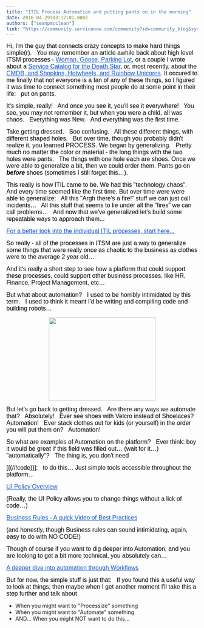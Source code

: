 ```yaml
---
title: "ITIL Process Automation and putting pants on in the morning"
date: 2016-04-29T03:17:01.000Z
authors: ["seanpmcclean"]
link: "https://community.servicenow.com/community?id=community_blog&sys_id=eb5c6aa1dbd0dbc01dcaf3231f961944"
---
```

<p dir="ltr"><span style="font-size: 16px; font-family: Arial; color: #000000;">Hi, I'm the guy that connects crazy concepts to make hard things simple(r).   You may remember an article awhile back about high level ITSM processes - </span><a _jive_internal="true" href="/community/service-management/itil/blog/2011/08/08/1373"><span style="font-size: 16px; font-family: Arial; color: #1155cc; text-decoration: underline;">Woman, Goose, Parking Lot</span></a><span style="font-size: 16px; font-family: Arial; color: #000000;">, or a couple I wrote about a </span><a _jive_internal="true" href="/community/service-management/itil/blog/2012/09/04/2689"><span style="font-size: 16px; font-family: Arial; color: #1155cc; text-decoration: underline;">Service Catalog for the Death Star</span></a><span style="font-size: 16px; font-family: Arial; color: #000000;">, or, most recently, about the </span><a _jive_internal="true" href="/community?id=community_blog&sys_id=793e6e6ddbd0dbc01dcaf3231f9619bd"><span style="font-size: 16px; font-family: Arial; color: #1155cc; text-decoration: underline;">CMDB, and Shopkins, Hotwheels, and Rainbow Unicorns</span></a><span style="font-size: 16px; font-family: Arial; color: #000000;">. It occured to me finally that not everyone is a fan of any of these things, so I figured it was time to connect something most people do at some point in their life:   put on pants.</span></p><p><span><span> </span></span></p><p dir="ltr"><span style="font-size: 16px; font-family: Arial; color: #000000;">It's simple, really!   And once you see it, you'll see it everywhere!   You see, you may not remember it, but when you were a child, all was chaos.   Everything was New.   And everything was the first time.   </span></p><p><span><span> </span></span></p><p dir="ltr"><span style="font-size: 16px; font-family: Arial; color: #000000;">Take getting dressed.   Soo confusing.   All these different things, with different shaped holes.   But over time, though you probably didn't realize it, you learned PROCESS. We began by generalizing.   Pretty much no matter the color or material - the long things with the two holes were pants.   The things with one hole each are shoes. Once we were able to generalize a bit, then we could order them. Pants go on </span><span style="font-size: 16px; font-family: Arial; color: #000000; font-weight: bold; font-style: italic;">before</span><span style="font-size: 16px; font-family: Arial; color: #000000;"> shoes (sometimes I still forget this…).</span></p><p><span><span> </span></span></p><p dir="ltr"><span style="font-size: 16px; font-family: Arial; color: #000000;">This really is how ITIL came to be. We had this "technology chaos".   And every time seemed like the first time. But over time were were able to generalize:   All this "Argh there's a fire!" stuff we can just call incidents…   All this stuff that seems to lie under all the "fires" we can call problems…   And now that we've generalized let's build some repeatable ways to approach them...</span></p><p><span><span> </span></span></p><p dir="ltr"><a _jive_internal="true" href="/community?id=community_question&sys_id=32cfb2addb58dbc01dcaf3231f96193d"><span style="font-size: 16px; font-family: Arial; color: #1155cc; text-decoration: underline;">For a better look into the individual ITIL processes, start here...</span></a></p><p><span><span> </span></span></p><p dir="ltr"><span style="font-size: 16px; font-family: Arial; color: #000000;">So really - all of the processes in ITSM are just a way to generalize some things that were really once as chaotic to the business as clothes were to the average 2 year old…</span></p><p><span><span> </span></span></p><p dir="ltr"><span style="font-size: 16px; font-family: Arial; color: #000000;">And it's really a short step to see how a platform that could support these processes, could support other business processes, like HR, Finance, Project Management, etc…</span></p><p><span><span> </span></span></p><p dir="ltr"><span style="font-size: 16px; font-family: Arial; color: #000000;">But what about automation?   I used to be horribly intimidated by this term.   I used to think it meant I'd be writing and compiling code and building robots…</span></p><p dir="ltr" style="text-align: center;"><span style="font-size: 16px; font-family: Arial; color: #000000;"><img class="jive-image" height="220" src="https://lh5.googleusercontent.com/pTQ2THNc4_VtXqFGBvLtmziDhFZ_X5jLWfLDEmTIP4hvcR81ueU5STptw-Lgtw_CwpyAiXnCh4kjO_XBenwe3m3tdQr1MiLLNmC-P7dZ1y7VZ1PD7qRJ63rwV2zRgcpxOKbN7HdX" style="border-style: none;" width="281"/></span></p><p><span><span> </span></span></p><p dir="ltr"><span style="font-size: 16px; font-family: Arial; color: #000000;">But let's go back to getting dressed.   Are there any ways we automate that?   Absolutely!   Ever see shoes with Velcro instead of Shoelaces? Automation!   Ever stack clothes out for kids (or yourself) in the order you will put them on?   Automation!</span></p><p><span><span> </span></span></p><p dir="ltr"><span style="font-size: 16px; font-family: Arial; color: #000000;">So what are examples of Automation on the platform?   Ever think: boy it would be great if this field was filled out… (wait for it…) "automatically"?   The thing is, you don't need</span></p><p dir="ltr"><span style="font-size: 16px; font-family: Arial; color: #000000;">[{(//!code)}];   to do this… Just simple tools accessible throughout the platform…</span></p><p><span><span> </span></span></p><p dir="ltr"><a href="http://wiki.servicenow.com/index.php?title=Creating_a_UI_Policy#Overview"><span style="font-size: 16px; font-family: Arial; color: #1155cc; text-decoration: underline;">UI Policy Overview</span></a></p><p dir="ltr"><span style="font-size: 16px; font-family: Arial; color: #000000;">(Really, the UI Policy allows you to change things without a lick of code…)</span></p><p><span><span> </span></span></p><p dir="ltr"><a _jive_internal="true" href="/community?id=community_blog&sys_id=239dae69dbd0dbc01dcaf3231f9619f1"><span style="font-size: 16px; font-family: Arial; color: #1155cc; text-decoration: underline;">Business Rules - A quick Video of Best Practices</span></a></p><p dir="ltr"><span style="font-size: 16px; font-family: Arial; color: #000000;">(and honestly, though Business rules can sound intimidating, again, easy to do with NO CODE!)</span></p><p><span><span> </span></span></p><p dir="ltr"><span style="font-size: 16px; font-family: Arial; color: #000000;">Though of course if you want to dig deeper into Automation, and you are looking to get a bit more technical, you absolutely can…</span></p><p dir="ltr"><a href="https://www.youtube.com/watch?list=PLCOmiTb5WX3o_ksSvcNhKlAfh4yZOZlYz&amp;v=SVEeLNjSocU"><span style="font-size: 16px; font-family: Arial; color: #1155cc; text-decoration: underline;">A deeper dive into automation through Workflows</span></a></p><p><span><span> </span></span></p><p dir="ltr"><span style="font-size: 16px; font-family: Arial; color: #000000;">But for now, the simple stuff is just that:   If you found this a useful way to look at things, then maybe when I get another moment I'll take this a step further and talk about</span></p><ul><li><span dir="ltr">When you might want to "Processize" something</span></li><li><span dir="ltr">When you might want to "Automate" something</span></li><li><span dir="ltr">AND… When you might NOT want to do this…</span></li></ul>